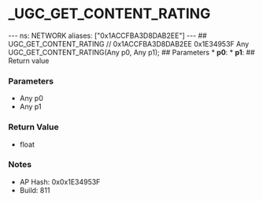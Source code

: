 # _UGC_GET_CONTENT_RATING

--- ns: NETWORK aliases: ["0x1ACCFBA3D8DAB2EE"] --- ## UGC_GET_CONTENT_RATING  // 0x1ACCFBA3D8DAB2EE 0x1E34953F Any UGC_GET_CONTENT_RATING(Any p0, Any p1);  ## Parameters * **p0**: * **p1**:  ## Return value

### Parameters
* Any p0
* Any p1

### Return Value
* float

### Notes
* AP Hash: 0x0x1E34953F
* Build: 811

